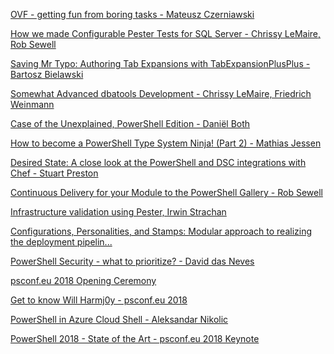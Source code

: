 ﻿[OVF - getting fun from boring tasks - Mateusz Czerniawski](PowerShellConfEU/OVF%20-%20getting%20fun%20from%20boring%20tasks%20-%20Mateusz%20Czerniawski.md)


[How we made Configurable Pester Tests for SQL Server - Chrissy LeMaire, Rob Sewell](PowerShellConfEU/How%20we%20made%20Configurable%20Pester%20Tests%20for%20SQL%20Server%20-%20Chrissy%20LeMaire%20Rob%20Sewell.md)


[Saving Mr Typo: Authoring Tab Expansions with TabExpansionPlusPlus - Bartosz Bielawski](PowerShellConfEU/Saving%20Mr%20Typo%20Authoring%20Tab%20Expansions%20with%20TabExpansionPlusPlus%20-%20Bartosz%20Bielawski.md)


[Somewhat Advanced dbatools Development - Chrissy LeMaire, Friedrich Weinmann](PowerShellConfEU/Somewhat%20Advanced%20dbatools%20Development%20-%20Chrissy%20LeMaire%20Friedrich%20Weinmann.md)


[Case of the Unexplained, PowerShell Edition - Daniël Both](PowerShellConfEU/Case%20of%20the%20Unexplained%20PowerShell%20Edition%20-%20Daniël%20Both.md)


[How to become a PowerShell Type System Ninja! (Part 2) - Mathias Jessen](PowerShellConfEU/How%20to%20become%20a%20PowerShell%20Type%20System%20Ninja!%20(Part%202)%20-%20Mathias%20Jessen.md)


[Desired State: A close look at the PowerShell and DSC integrations with Chef - Stuart Preston](PowerShellConfEU/Desired%20State%20A%20close%20look%20at%20the%20PowerShell%20and%20DSC%20integrations%20with%20Chef%20-%20Stuart%20Preston.md)


[Continuous Delivery for your Module to the PowerShell Gallery - Rob Sewell](PowerShellConfEU/Continuous%20Delivery%20for%20your%20Module%20to%20the%20PowerShell%20Gallery%20-%20Rob%20Sewell.md)


[Infrastructure validation using Pester, Irwin Strachan](PowerShellConfEU/Infrastructure%20validation%20using%20Pester%20Irwin%20Strachan.md)


[Configurations, Personalities, and Stamps: Modular approach to realizing the deployment pipelin...](PowerShellConfEU/Configurations%20Personalities%20and%20Stamps%20Modular%20approach%20to%20realizing%20the%20deployment%20pipelin....md)


[PowerShell Security - what to prioritize? - David das Neves](PowerShellConfEU/PowerShell%20Security%20-%20what%20to%20prioritize%20-%20David%20das%20Neves.md)


[psconf.eu 2018 Opening Ceremony](PowerShellConfEU/psconf.eu%202018%20Opening%20Ceremony.md)


[Get to know Will Harmj0y - psconf.eu 2018](PowerShellConfEU/Get%20to%20know%20Will%20Harmj0y%20-%20psconf.eu%202018.md)


[PowerShell in Azure Cloud Shell - Aleksandar Nikolic](PowerShellConfEU/PowerShell%20in%20Azure%20Cloud%20Shell%20-%20Aleksandar%20Nikolic.md)


[PowerShell 2018 - State of the Art - psconf.eu 2018 Keynote](PowerShellConfEU/PowerShell%202018%20-%20State%20of%20the%20Art%20-%20psconf.eu%202018%20Keynote.md)



